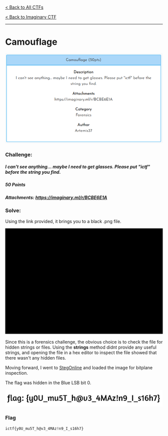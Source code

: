 [< Back to All CTFs](https://github.com/KrisLloyd/CTF#ctf-solves)

[< Back to Imaginary CTF](https://github.com/KrisLloyd/CTF#imaginary-ctf-ongoing-2021)
***

# Camouflage

![Camouflage Challenge](Camouflage.PNG)

### Challenge:
##### I can't see anything... maybe I need to get glasses. Please put "ictf" before the string you find.
##### 50 Points
##### Attachments: https://imaginary.ml/r/BCBE6E1A

### Solve:

Using the link provided, it brings you to a black .png file. 

![Attachment](Attachment.png)

Since this is a forensics challenge, the obvious choice is to check the file for hidden strings or files. Using the **strings** method didnt provide any useful strings, and opening the file in a hex editor to inspect the file showed that there wasn't any hidden files.

Moving forward, I went to [StegOnline](https://stegonline.georgeom.net/upload) and loaded the image for bitplane inspection. 

The flag was hidden in the Blue LSB bit 0.

![flag](flag.PNG)


### Flag
```
ictf{y0U_mu5T_h@v3_4MAz!n9_I_s16h7}
```
